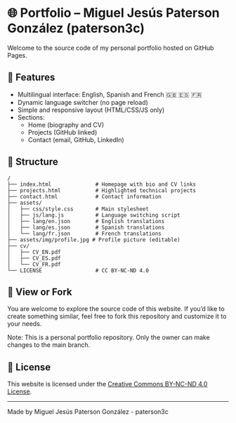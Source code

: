# 🌐 Portfolio – Miguel Jesús Paterson González (paterson3c)

Welcome to the source code of my personal portfolio hosted on GitHub Pages.

## 🔧 Features

- Multilingual interface: English, Spanish and French 🇬🇧 🇪🇸 🇫🇷
- Dynamic language switcher (no page reload)
- Simple and responsive layout (HTML/CSS/JS only)
- Sections:
  - Home (biography and CV)
  - Projects (GitHub linked)
  - Contact (email, GitHub, LinkedIn)

## 📁 Structure

```
/
├── index.html              # Homepage with bio and CV links
├── projects.html           # Highlighted technical projects
├── contact.html            # Contact information
├── assets/
│   ├── css/style.css       # Main stylesheet
│   ├── js/lang.js          # Language switching script
│   ├── lang/en.json        # English translations
│   ├── lang/es.json        # Spanish translations
│   └── lang/fr.json        # French translations
├── assets/img/profile.jpg # Profile picture (editable)
├── cv/
│   ├── CV_EN.pdf
│   ├── CV_ES.pdf
│   └── CV_FR.pdf
└── LICENSE                 # CC BY-NC-ND 4.0
```

## 👀 View or Fork

You are welcome to explore the source code of this website. If you’d like to create something similar, feel free to fork this repository and customize it to your needs.

Note: This is a personal portfolio repository. Only the owner can make changes to the main branch.

## 📜 License

This website is licensed under the [Creative Commons BY-NC-ND 4.0 License](https://creativecommons.org/licenses/by-nc-nd/4.0/).

---
Made by Miguel Jesús Paterson González - paterson3c
